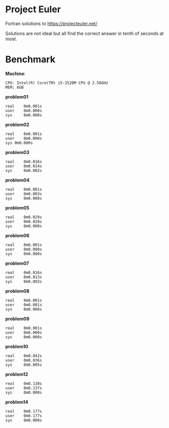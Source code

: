 # Project Euler

Fortran solutions to https://projecteuler.net/

Solutions are not ideal but all find the correct answer in tenth of seconds at most.

# Benchmark

**Machine**:

    CPU: Intel(R) Core(TM) i5-2520M CPU @ 2.50GHz
    MEM: 6GB

**problem01**

    real	0m0.001s
    user	0m0.000s
    sys	    0m0.000s

**problem02**

    real	0m0.001s
    user	0m0.000s
    sys	0m0.000s

**problem03**

    real	0m0.016s
    user	0m0.014s
    sys 	0m0.002s

**problem04**

    real	0m0.001s
    user	0m0.003s
    sys 	0m0.000s

**problem05**

    real	0m0.029s
    user	0m0.028s
    sys 	0m0.000s

**problem06**

    real	0m0.001s
    user	0m0.000s
    sys 	0m0.000s

**problem07**

    real	0m0.016s
    user	0m0.013s
    sys 	0m0.003s

**problem08**

    real	0m0.001s
    user	0m0.001s
    sys 	0m0.000s

**problem09**

    real	0m0.001s
    user	0m0.000s
    sys 	0m0.000s

**problem10**

    real	0m0.042s
    user	0m0.036s
    sys 	0m0.005s

**problem12**

    real	0m0.138s
    user	0m0.137s
    sys 	0m0.000s

**problem14**

    real	0m0.177s
    user	0m0.177s
    sys 	0m0.000s
